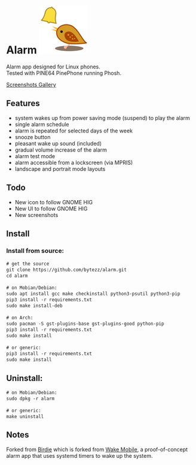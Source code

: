 # Alarm ![Logo](com.github.bytezz.alarm.png)
Alarm app designed for Linux phones.  
Tested with PINE64 PinePhone running Phosh.

[Screenshots Gallery](./screenshots/README.md)

## Features
- system wakes up from power saving mode (suspend) to play the alarm
- single alarm schedule
- alarm is repeated for selected days of the week
- snooze button
- pleasant wake up sound (included)
- gradual volume increase of the alarm
- alarm test mode
- alarm accessible from a lockscreen (via MPRIS)
- landscape and portrait mode layouts

## Todo
- New icon to follow GNOME HIG
- New UI to follow GNOME HIG
- New screenshots

## Install

### Install from source:

```
# get the source
git clone https://github.com/bytezz/alarm.git
cd alarm

# on Mobian/Debian:
sudo apt install gcc make checkinstall python3-psutil python3-pip
pip3 install -r requirements.txt
sudo make install-deb

# on Arch:
sudo pacman -S gst-plugins-base gst-plugins-good python-pip
pip3 install -r requirements.txt
sudo make install

# or generic:
pip3 install -r requirements.txt
sudo make install
```

## Uninstall:

```
# on Mobian/Debian:
sudo dpkg -r alarm

# or generic:
make uninstall
```

## Notes
Forked from [Birdie](https://github.com/Dejvino/birdie) which is forked from [Wake Mobile](https://gitlab.gnome.org/kailueke/wake-mobile), a proof-of-concept alarm app that uses systemd timers to wake up the system.